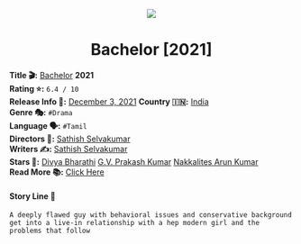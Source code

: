 <p align="center">
  <img src="https://telegra.ph/file/dd5a8948d23539f11189e.jpg">
<p>

<h1 align="center">
    Bachelor [2021]
</h1>

**​️Title 🎬:** [Bachelor](https://www.imdb.com/title/tt11396290) **2021**    
**Rating ⭐️:** `6.4 / 10`    
**Release Info 🎫:** [December 3, 2021](https://www.imdb.com/title/tt11396290/releaseinfo)
**Country 🇮🇳:** [India](https://en.m.wikipedia.org/wiki/India)    
**Genre 🎭:** `#Drama`  
**Language 🗣️:**  `#Tamil`  
**Directors 🎥:** [Sathish Selvakumar](https://www.imdb.com/name/nm11182350/)    
**Writers ✍️:** [Sathish Selvakumar](https://www.imdb.com/name/nm11182350/)   
**Stars 🌟:** [Divya Bharathi](https://www.imdb.com/name/nm11882661/) [G.V. Prakash Kumar](https://www.imdb.com/name/nm1574854/) [Nakkalites Arun Kumar](https://www.imdb.com/name/nm13151169/)   
**Read More 📚:** [Click Here](https://www.imdb.com/title/tt11396290/fullcredits#cast)
#### Story Line 🎥
```
A deeply flawed guy with behavioral issues and conservative background get into a live-in relationship with a hep modern girl and the problems that follow
```
